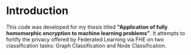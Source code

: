 # Introduction
This code was developed for my thesis titled **"Application of fully homomorphic encryption to machine learning problems"**. It attempts to fortify the privacy offered by Federated Learning via FHE on two classification tasks: Graph Classification and Node Classification. 
